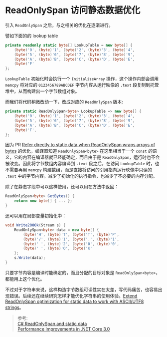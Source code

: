 # ReadOnlySpan 访问静态数据优化

引入 `ReadOnlySpan` 之后，与之相关的优化在逐渐进行。

譬如下面的的 lookup table

```cs
private readonly static byte[] LookupTable = new byte[] {
    (byte)'0', (byte)'1', (byte)'2', (byte)'3', (byte)'4',
    (byte)'5', (byte)'6', (byte)'7', (byte)'8', (byte)'9',
    (byte)'A', (byte)'B', (byte)'C', (byte)'D', (byte)'E',
    (byte)'F'
};
```

`LookupTable` 初始化时会执行一个 `InitializeArray` 操作，这个操作内部会调用 `memcpy` 将对应的 `0123456789ABCDEF` 字节内容从运行映像的 `.text` 段复制到托管堆中，从而构建出一个字节数组对象。

而我们将代码稍微改动一下，改成对应的 `ReadOnlySpan` 版本:

```cs
private static ReadOnlySpan<byte> LookupTable => new byte[] {
    (byte)'0', (byte)'1', (byte)'2', (byte)'3', (byte)'4',
    (byte)'5', (byte)'6', (byte)'7', (byte)'8', (byte)'9',
    (byte)'A', (byte)'B', (byte)'C', (byte)'D', (byte)'E',
    (byte)'F',
};
```

因为 PR [Refer directly to static data when ReadOnlySpan wraps arrays of bytes](https://github.com/dotnet/roslyn/pull/24621) 的优化，编译器知道 `ReadOnlySpan<byte>` 在这里相当于一个 `const` 的语义，它的内容在编译器就已经能确定，而且由于是 `ReadOnlySpan`，运行时也不会被改变。因此将字节数组内容编译到 `.text` 段之后，在访问 `LookupTable` 时，也不需要再用 `memcpy` 构建数组，而是直接将访问的引用指向运行映像中只读的 `.text` 中的字节内容。减少了初始化的执行指令，也减少了不必要的内存分配。

除了在静态字段中可以这样使用，还可以用在方法中返回：

```cs
ReadOnlySpan<byte> GetBytes() {
    return new byte[] { ... };
}
```

还可以用在局部变量初始化中：

```cs
void Write200Ok(Stream s) {
    ReadOnlySpan<byte> data = new byte[] {
        (byte)'H', (byte)'T', (byte)'T', (byte)'P',
        (byte)'/', (byte)'1', (byte)'.', (byte)'1',
        (byte)' ', (byte)'2', (byte)'0', (byte)'0',
        (byte)' ', (byte)'O', (byte)'K'
    };
    s.Write(data);
}
```

只要字节内容是编译时能确定的，而且分配的目标对象是 `ReadOnlySpan<byte>`，都能用上这个优化。

不过对于字符串来说，这样构造字节数组可读性实在太差，写代码痛苦，也容易出现错误。后续还在继续研究怎样才能优化字符串的使用体验。[Extend ReadOnlySpan<byte> optimization for static data to work with ASCII/UTF8 strings](https://github.com/dotnet/csharplang/issues/2212)。

> 参考:  
> [C# ReadOnlySpan and static data](https://vcsjones.dev/2019/02/01/csharp-readonly-span-bytes-static/)  
> [Performance Improvements in .NET Core 3.0](https://devblogs.microsoft.com/dotnet/performance-improvements-in-net-core-3-0/)  